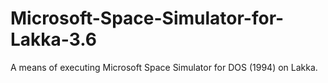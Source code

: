 # Microsoft-Space-Simulator-for-Lakka-3.6
A means of executing Microsoft Space Simulator for DOS (1994) on Lakka.
